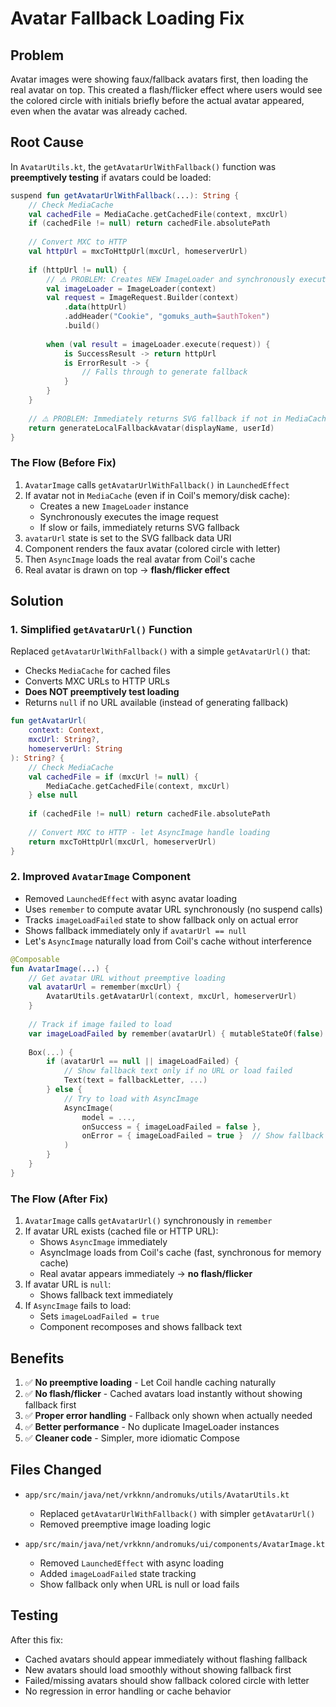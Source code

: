# Avatar Fallback Loading Fix

## Problem

Avatar images were showing faux/fallback avatars first, then loading the real avatar on top. This created a flash/flicker effect where users would see the colored circle with initials briefly before the actual avatar appeared, even when the avatar was already cached.

## Root Cause

In `AvatarUtils.kt`, the `getAvatarUrlWithFallback()` function was **preemptively testing** if avatars could be loaded:

```kotlin
suspend fun getAvatarUrlWithFallback(...): String {
    // Check MediaCache
    val cachedFile = MediaCache.getCachedFile(context, mxcUrl)
    if (cachedFile != null) return cachedFile.absolutePath
    
    // Convert MXC to HTTP
    val httpUrl = mxcToHttpUrl(mxcUrl, homeserverUrl)
    
    if (httpUrl != null) {
        // ⚠️ PROBLEM: Creates NEW ImageLoader and synchronously executes request
        val imageLoader = ImageLoader(context)
        val request = ImageRequest.Builder(context)
            .data(httpUrl)
            .addHeader("Cookie", "gomuks_auth=$authToken")
            .build()
        
        when (val result = imageLoader.execute(request)) {
            is SuccessResult -> return httpUrl
            is ErrorResult -> {
                // Falls through to generate fallback
            }
        }
    }
    
    // ⚠️ PROBLEM: Immediately returns SVG fallback if not in MediaCache
    return generateLocalFallbackAvatar(displayName, userId)
}
```

### The Flow (Before Fix)

1. `AvatarImage` calls `getAvatarUrlWithFallback()` in `LaunchedEffect`
2. If avatar not in `MediaCache` (even if in Coil's memory/disk cache):
   - Creates a new `ImageLoader` instance
   - Synchronously executes the image request
   - If slow or fails, immediately returns SVG fallback
3. `avatarUrl` state is set to the SVG fallback data URI
4. Component renders the faux avatar (colored circle with letter)
5. Then `AsyncImage` loads the real avatar from Coil's cache
6. Real avatar is drawn on top → **flash/flicker effect**

## Solution

### 1. Simplified `getAvatarUrl()` Function

Replaced `getAvatarUrlWithFallback()` with a simple `getAvatarUrl()` that:
- Checks `MediaCache` for cached files
- Converts MXC URLs to HTTP URLs
- **Does NOT preemptively test loading**
- Returns `null` if no URL available (instead of generating fallback)

```kotlin
fun getAvatarUrl(
    context: Context,
    mxcUrl: String?,
    homeserverUrl: String
): String? {
    // Check MediaCache
    val cachedFile = if (mxcUrl != null) {
        MediaCache.getCachedFile(context, mxcUrl)
    } else null
    
    if (cachedFile != null) return cachedFile.absolutePath
    
    // Convert MXC to HTTP - let AsyncImage handle loading
    return mxcToHttpUrl(mxcUrl, homeserverUrl)
}
```

### 2. Improved `AvatarImage` Component

- Removed `LaunchedEffect` with async avatar loading
- Uses `remember` to compute avatar URL synchronously (no suspend calls)
- Tracks `imageLoadFailed` state to show fallback only on actual error
- Shows fallback immediately only if `avatarUrl == null`
- Let's `AsyncImage` naturally load from Coil's cache without interference

```kotlin
@Composable
fun AvatarImage(...) {
    // Get avatar URL without preemptive loading
    val avatarUrl = remember(mxcUrl) {
        AvatarUtils.getAvatarUrl(context, mxcUrl, homeserverUrl)
    }
    
    // Track if image failed to load
    var imageLoadFailed by remember(avatarUrl) { mutableStateOf(false) }
    
    Box(...) {
        if (avatarUrl == null || imageLoadFailed) {
            // Show fallback text only if no URL or load failed
            Text(text = fallbackLetter, ...)
        } else {
            // Try to load with AsyncImage
            AsyncImage(
                model = ...,
                onSuccess = { imageLoadFailed = false },
                onError = { imageLoadFailed = true }  // Show fallback on error
            )
        }
    }
}
```

### The Flow (After Fix)

1. `AvatarImage` calls `getAvatarUrl()` synchronously in `remember`
2. If avatar URL exists (cached file or HTTP URL):
   - Shows `AsyncImage` immediately
   - AsyncImage loads from Coil's cache (fast, synchronous for memory cache)
   - Real avatar appears immediately → **no flash/flicker**
3. If avatar URL is `null`:
   - Shows fallback text immediately
4. If `AsyncImage` fails to load:
   - Sets `imageLoadFailed = true`
   - Component recomposes and shows fallback text

## Benefits

1. ✅ **No preemptive loading** - Let Coil handle caching naturally
2. ✅ **No flash/flicker** - Cached avatars load instantly without showing fallback first
3. ✅ **Proper error handling** - Fallback only shown when actually needed
4. ✅ **Better performance** - No duplicate ImageLoader instances
5. ✅ **Cleaner code** - Simpler, more idiomatic Compose

## Files Changed

- `app/src/main/java/net/vrkknn/andromuks/utils/AvatarUtils.kt`
  - Replaced `getAvatarUrlWithFallback()` with simpler `getAvatarUrl()`
  - Removed preemptive image loading logic
  
- `app/src/main/java/net/vrkknn/andromuks/ui/components/AvatarImage.kt`
  - Removed `LaunchedEffect` with async loading
  - Added `imageLoadFailed` state tracking
  - Show fallback only when URL is null or load fails

## Testing

After this fix:
- Cached avatars should appear immediately without flashing fallback
- New avatars should load smoothly without showing fallback first
- Failed/missing avatars should show fallback colored circle with letter
- No regression in error handling or cache behavior

